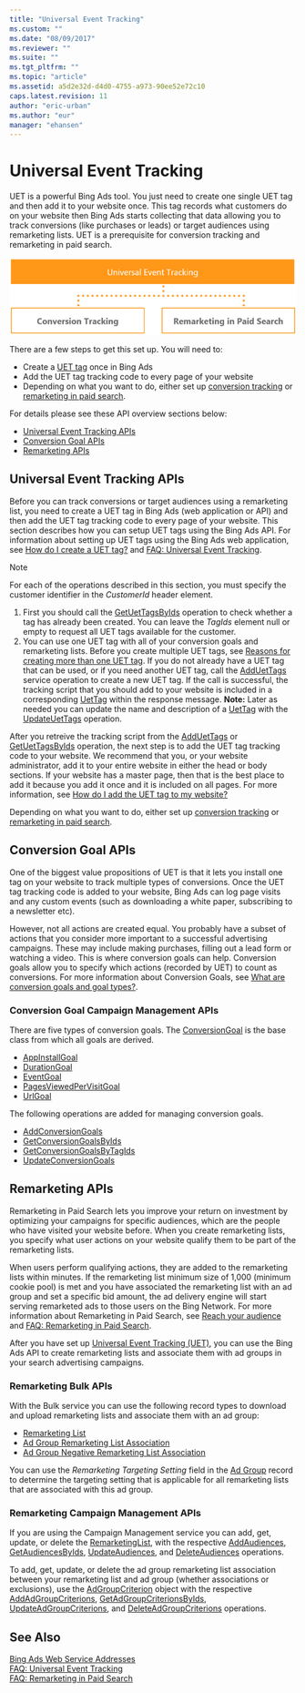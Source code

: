 ```yaml
---
title: "Universal Event Tracking"
ms.custom: ""
ms.date: "08/09/2017"
ms.reviewer: ""
ms.suite: ""
ms.tgt_pltfrm: ""
ms.topic: "article"
ms.assetid: a5d2e32d-d4d0-4755-a973-90ee52e72c10
caps.latest.revision: 11
author: "eric-urban"
ms.author: "eur"
manager: "ehansen"
---
```

# Universal Event Tracking
UET is a powerful Bing Ads tool. You just need to create one single UET tag and then add it to your website once. This tag records what customers do on your website then Bing Ads starts collecting that data allowing you to track conversions (like purchases or leads) or target audiences using remarketing lists. UET is a prerequisite for conversion tracking and remarketing in paid search.

![Universal Event Tracking](../concepts/media/universal-event-tracking.png)

There are a few steps to get this set up. You will need to:
* Create a [UET tag](#uet) once in Bing Ads
* Add the UET tag tracking code to every page of your website
* Depending on what you want to do, either set up [conversion tracking](#conversiongoals) or [remarketing in paid search](#remarketing).

For details please see these API overview sections below:
-   [Universal Event Tracking APIs](#uet)
-   [Conversion Goal APIs](#conversiongoals)
-   [Remarketing APIs](#remarketing)

## <a name="uet"></a>Universal Event Tracking APIs

Before you can track conversions or target audiences using a remarketing list, you need to create a UET tag in Bing Ads (web application or API) and then add the UET tag tracking code to every page of your website. This section describes how you can setup UET tags using the Bing Ads API. For information about setting up UET tags using the Bing Ads web application, see [How do I create a UET tag?](http://help.bingads.microsoft.com/#apex/3/en/56682/2-500) and [FAQ: Universal Event Tracking](https://help.bingads.microsoft.com/#apex/3/en/53056/2). 

> [!NOTE]
> For each of the operations described in this section, you must specify the customer identifier in the *CustomerId* header element. 

1. First you should call the [GetUetTagsByIds](https://msdn.microsoft.com/library/bing-ads-campaign-management-getuettagsbyids.aspx) operation to check whether a tag has already been created. You can leave the *TagIds* element null or empty to request all UET tags available for the customer.
2. You can use one UET tag with all of your conversion goals and remarketing lists. Before you create multiple UET tags, see [Reasons for creating more than one UET tag](https://help.bingads.microsoft.com/#apex/3/en/56685/2). If you do not already have a UET tag that can be used, or if you need another UET tag, call the [AddUetTags](https://msdn.microsoft.com/library/bing-ads-campaign-management-adduettags.aspx) service operation to create a new UET tag. If the call is successful, the tracking script that you should add to your website is included in a corresponding [UetTag](https://msdn.microsoft.com/library/bing-ads-campaign-management-uettag.aspx) within the response message. **Note:** Later as needed you can update the name and description of a [UetTag](https://msdn.microsoft.com/library/bing-ads-campaign-management-uettag.aspx) with the [UpdateUetTags](https://msdn.microsoft.com/library/bing-ads-campaign-management-updateuettags.aspx) operation.

After you retreive the tracking script from the [AddUetTags](https://msdn.microsoft.com/library/bing-ads-campaign-management-adduettags.aspx) or [GetUetTagsByIds](https://msdn.microsoft.com/library/bing-ads-campaign-management-getuettagsbyids.aspx) operation, the next step is to add the UET tag tracking code to your website. We recommend that you, or your website administrator, add it to your entire website in either the head or body sections. If your website has a master page, then that is the best place to add it because you add it once and it is included on all pages. For more information, see [How do I add the UET tag to my website?](http://help.bingads.microsoft.com/#apex/3/en/56688/2-500) 

Depending on what you want to do, either set up [conversion tracking](#conversiongoals) or [remarketing in paid search](#remarketing).

## <a name="conversiongoals"></a>Conversion Goal APIs

One of the biggest value propositions of UET is that it lets you install one tag on your website to track multiple types of conversions. Once the UET tag tracking code is added to your website, Bing Ads can log page visits and any custom events (such as downloading a white paper, subscribing to a newsletter etc). 

However, not all actions are created equal. You probably have a subset of actions that you consider more important to a successful advertising campaigns. These may include making purchases, filling out a lead form or watching a video. This is where conversion goals can help. Conversion goals allow you to specify which actions (recorded by UET) to count as conversions. For more information about Conversion Goals, see [What are conversion goals and goal types?](http://help.bingads.microsoft.com/#apex/3/en/56709/2-500).

### <a name="conversiongoals_campaign"></a>Conversion Goal Campaign Management APIs

There are five types of conversion goals. The [ConversionGoal](https://msdn.microsoft.com/library/bing-ads-campaign-management-conversiongoal.aspx) is the base class from which all goals are derived. 
* [AppInstallGoal](https://msdn.microsoft.com/library/bing-ads-campaign-management-appinstallgoal.aspx)
* [DurationGoal](https://msdn.microsoft.com/library/bing-ads-campaign-management-durationgoal.aspx)
* [EventGoal](https://msdn.microsoft.com/library/bing-ads-campaign-management-eventgoal.aspx)
* [PagesViewedPerVisitGoal](https://msdn.microsoft.com/library/bing-ads-campaign-management-pagesviewedpervisitgoal.aspx)
* [UrlGoal](https://msdn.microsoft.com/library/bing-ads-campaign-management-urlgoal.aspx)


The following operations are added for managing conversion goals.

* [AddConversionGoals](https://msdn.microsoft.com/library/bing-ads-campaign-management-addconversiongoals.aspx)
* [GetConversionGoalsByIds](https://msdn.microsoft.com/library/bing-ads-campaign-management-getconversiongoalsbyids.aspx)
* [GetConversionGoalsByTagIds](https://msdn.microsoft.com/library/bing-ads-campaign-management-getconversiongoalsbytagids.aspx)
* [UpdateConversionGoals](https://msdn.microsoft.com/library/bing-ads-campaign-management-updateconversiongoals.aspx)


## <a name="remarketing"></a>Remarketing APIs
Remarketing in Paid Search lets you improve your return on investment by optimizing your campaigns for specific audiences, which are the people who have visited your website before. When you create remarketing lists, you specify what user actions on your website qualify them to be part of the remarketing lists. 

When users perform qualifying actions, they are added to the remarketing lists within minutes. If the remarketing list minimum size of 1,000 (minimum cookie pool) is met and you have associated the remarketing list with an ad group and set a specific bid amount, the ad delivery engine will start serving remarketed ads to those users on the Bing Network. For more information about Remarketing in Paid Search, see [Reach your audience](http://help.bingads.microsoft.com/#apex/3/en/n5022/1) and [FAQ: Remarketing in Paid Search](https://help.bingads.microsoft.com/#apex/3/en/56727/1).   

After you have set up [Universal Event Tracking (UET)](#uet), you can use the Bing Ads API to create remarketing lists and associate them with ad groups in your search advertising campaigns. 


### <a name="remarketing_bulk"></a>Remarketing Bulk APIs
With the Bulk service you can use the following record types to download and upload remarketing lists and associate them with an ad group:
- [Remarketing List](https://msdn.microsoft.com/library/bing-ads-bulk-remarketing-list-record.aspx) 
- [Ad Group Remarketing List Association](https://msdn.microsoft.com/library/bing-ads-bulk-ad-group-remarketing-list-association-record.aspx)  
- [Ad Group Negative Remarketing List Association](https://msdn.microsoft.com/library/bing-ads-bulk-ad-group-negative-remarketing-list-association-record.aspx)  

You can use the *Remarketing Targeting Setting* field in the [Ad Group](https://msdn.microsoft.com/library/bing-ads-bulk-ad-group-record.aspx) record to determine the targeting setting that is applicable for all remarketing lists that are associated with this ad group. 

### <a name="remarketing_campaign"></a>Remarketing Campaign Management APIs
If you are using the Campaign Management service you can add, get, update, or delete the [RemarketingList](https://msdn.microsoft.com/library/bing-ads-campaign-management-remarketinglist.aspx), with the respective [AddAudiences](https://msdn.microsoft.com/library/bing-ads-campaign-management-addaudiences.aspx), [GetAudiencesByIds](https://msdn.microsoft.com/library/bing-ads-campaign-management-getaudiencesbyids.aspx), [UpdateAudiences](https://msdn.microsoft.com/library/bing-ads-campaign-management-updateaudiences.aspx), and [DeleteAudiences](https://msdn.microsoft.com/library/bing-ads-campaign-management-deleteaudiences.aspx) operations.

To add, get, update, or delete the ad group remarketing list association between your remarketing list and ad group (whether associations or exclusions), use the [AdGroupCriterion](https://msdn.microsoft.com/library/bing-ads-campaign-management-adgroupcriterion.aspx) object with the respective [AddAdGroupCriterions](https://msdn.microsoft.com/library/bing-ads-campaign-management-addadgroupcriterions.aspx), [GetAdGroupCriterionsByIds](https://msdn.microsoft.com/library/bing-ads-campaign-management-getadgroupcriterionsbyids.aspx), [UpdateAdGroupCriterions](https://msdn.microsoft.com/library/bing-ads-campaign-management-updateadgroupcriterions.aspx), and [DeleteAdGroupCriterions](https://msdn.microsoft.com/library/bing-ads-campaign-management-deleteadgroupcriterions.aspx) operations. 


## See Also

[Bing Ads Web Service Addresses](../concepts/bing-ads-web-service-addresses.md)  
[FAQ: Universal Event Tracking](https://help.bingads.microsoft.com/#apex/3/en/53056/2)  
[FAQ: Remarketing in Paid Search](https://help.bingads.microsoft.com/#apex/3/en/56727/1)  
